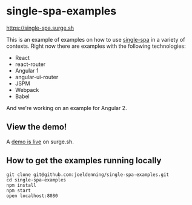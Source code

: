 # single-spa-examples
https://single-spa.surge.sh

This is an example of examples on how to use [single-spa](https://github.com/joeldenning/single-spa) in a variety of contexts. Right now there are examples with the following technologies:

- React
- react-router
- Angular 1
- angular-ui-router
- JSPM
- Webpack
- Babel

And we're working on an example for Angular 2.

## View the demo!
A [demo is live](http://single-spa.surge.sh) on surge.sh.

## How to get the examples running locally
```
git clone git@github.com:joeldenning/single-spa-examples.git
cd single-spa-examples
npm install
npm start
open localhost:8080
```

